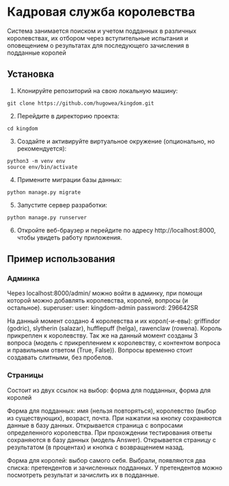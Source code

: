 # Кадровая служба королевства 

Система занимается поиском и учетом подданных в различных королевствах, их отбором через вступительные испытания и оповещением о результатах для последующего зачисления в подданные королей

## Установка 

1. Клонируйте репозиторий на свою локальную машину:

```shell 
git clone https://github.com/hugowea/kingdom.git
```
2. Перейдите в директорию проекта: 

```shell
cd kingdom
```

3. Создайте и активируйте виртуальное окружение (опционально, но рекомендуется):

```shell
python3 -m venv env
source env/bin/activate
```

4. Примените миграции базы данных:

```shell 
python manage.py migrate
```

5. Запустите сервер разработки:

```shell
python manage.py runserver
```

6. Откройте веб-браузер и перейдите по адресу http://localhost:8000, чтобы увидеть работу приложения.


## Пример использования 

### Админка 
Через localhost:8000/admin/ можно войти в админку, при помощи которой можно добавлять королевства, королей, вопросы (и остальное). 
superuser: 
    user: kingdom-admin
    password: 296642SR

На данный момент создано 4 королевства и их корол(-и\-евы): griffindor (godric), slytherin (salazar), hufflepuff (helga), rawenclaw (rowena).
Король прикреплен к королевству. 
Так же на данный момент созданы 3 вопроса (модель с прикреплением к королевству, с контентом вопроса и правильным ответом (True, False)). Вопросы временно стоит создавать слитными, без пробелов. 

### Страницы 
Состоит из двух ссылок на выбор: форма для подданных, форма для королей 

Форма для подданных: имя (нельзя повторяться), королевство (выбор из существующих), возраст, почта. 
При нажатии на кнопку сохраняются данные в базу данных. Открывается страница с вопросами определенного королевства. 
При прохождении тестирования ответы сохраняются в базу данных (модель Answer). Открывается страницу с результатом (в процентах) и кнопка с возвращением назад. 

Форма для королей: выбор самого себя. 
Выбрали, появляются два списка: претендентов и зачисленных подданных. У претендентов можно посмотреть результат и зачислить их в подданные. 



